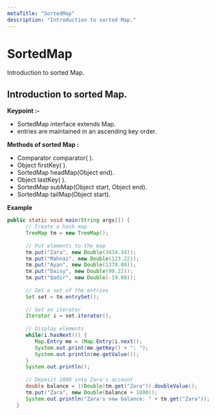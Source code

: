 ```yaml
---
metaTitle: "SortedMap"
description: "Introduction to sorted Map."
---
```


# SortedMap


Introduction to sorted Map.



## Introduction to sorted Map.


**Keypoint :-**

- SortedMap interface extends Map.
- entries are maintained in an ascending key order.

**Methods of sorted Map :**

- Comparator comparator( ).
- Object firstKey( ).
- SortedMap headMap(Object end).
- Object lastKey( ).
- SortedMap subMap(Object start, Object end).
- SortedMap tailMap(Object start).

**Example**

```java
public static void main(String args[]) {
      // Create a hash map
      TreeMap tm = new TreeMap();
      
      // Put elements to the map
      tm.put("Zara", new Double(3434.34));
      tm.put("Mahnaz", new Double(123.22));
      tm.put("Ayan", new Double(1378.00));
      tm.put("Daisy", new Double(99.22));
      tm.put("Qadir", new Double(-19.08));
      
      // Get a set of the entries
      Set set = tm.entrySet();
      
      // Get an iterator
      Iterator i = set.iterator();
      
      // Display elements
      while(i.hasNext()) {
         Map.Entry me = (Map.Entry)i.next();
         System.out.print(me.getKey() + ": ");
         System.out.println(me.getValue());
      }
      System.out.println();
      
      // Deposit 1000 into Zara's account
      double balance = ((Double)tm.get("Zara")).doubleValue();
      tm.put("Zara", new Double(balance + 1000));
      System.out.println("Zara's new balance: " + tm.get("Zara"));
   }

```


